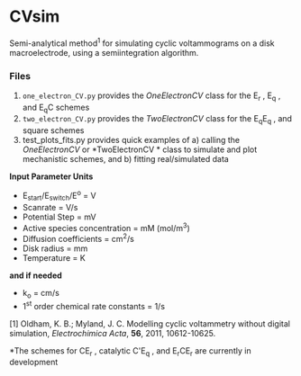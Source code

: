 # CVsim
Semi-analytical method<sup>1</sup> for simulating cyclic voltammograms on a disk macroelectrode, using a semiintegration algorithm.

### Files
1. `one_electron_CV.py` provides the *OneElectronCV* class for the E<sub>r</sub> , E<sub>q</sub> , and E<sub>q</sub>C schemes
2. `two_electron_CV.py` provides the *TwoElectronCV* class for the E<sub>q</sub>E<sub>q</sub> , and square schemes
3. test_plots_fits.py provides quick examples of a) calling the *OneElectronCV* or *TwoElectronCV * class to simulate and plot mechanistic schemes, and b) fitting real/simulated data

**Input Parameter Units**
- E<sub>start</sub>/E<sub>switch</sub>/E<sup>o</sup> = V
- Scanrate = V/s
- Potential Step = mV
- Active species concentration = mM (mol/m<sup>3</sup>)
- Diffusion coefficients = cm<sup>2</sup>/s
- Disk radius = mm
- Temperature = K

**and if needed**
- k<sub>o</sub> = cm/s
- 1<sup>st</sup> order chemical rate constants = 1/s


[1] Oldham, K. B.; Myland, J. C. Modelling cyclic voltammetry without 
    digital simulation, *Electrochimica Acta*, **56**, 2011, 10612-10625.

*The schemes for CE<sub>r</sub> , catalytic C'E<sub>q</sub> , and E<sub>r</sub>CE<sub>r</sub> are currently in development
